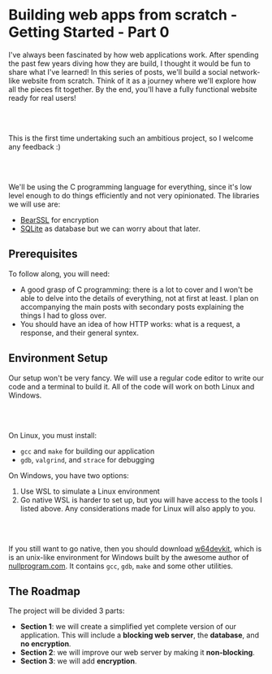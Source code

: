 # Building web apps from scratch - Getting Started - Part 0

I've always been fascinated by how web applications work. After spending the past few years diving how they are build, I thought it would be fun to share what I've learned! In this series of posts, we'll build a social network-like website from scratch. Think of it as a journey where we'll explore how all the pieces fit together. By the end, you'll have a fully functional website ready for real users!

<br/>
<br/>

This is the first time undertaking such an ambitious project, so I welcome any feedback :)

<br/>
<br/>

We'll be using the C programming language for everything, since it's low level enough to do things efficiently and not very opinionated. The libraries we will use are:
* [BearSSL](https://bearssl.org/) for encryption
* [SQLite](https://www.sqlite.org/) as database
but we can worry about that later.

## Prerequisites

To follow along, you will need:
* A good grasp of C programming: there is a lot to cover and I won't be able to delve into the details of everything, not at first at least. I plan on accompanying the main posts with secondary posts explaining the things I had to gloss over.
* You should have an idea of how HTTP works: what is a request, a response, and their general syntex.

## Environment Setup

Our setup won't be very fancy. We will use a regular code editor to write our code and a terminal to build it. All of the code will work on both Linux and Windows.

<br/>
<br/>

On Linux, you must install:
* `gcc` and `make` for building our application
* `gdb`, `valgrind`, and `strace` for debugging

On Windows, you have two options:
1. Use WSL to simulate a Linux environment
1. Go native
WSL is harder to set up, but you will have access to the tools I listed above. Any considerations made for Linux will also apply to you.

<br/>
<br/>

If you still want to go native, then you should download [w64devkit](https://github.com/skeeto/w64devkit), which is is an unix-like environment for Windows built by the awesome author of [nullprogram.com](https://nullprogram.com/). It contains `gcc`, `gdb`, `make` and some other utilities.

## The Roadmap

The project will be divided 3 parts:
* **Section 1**: we will create a simplified yet complete version of our application. This will include a **blocking web server**, the **database**, and **no encryption**.
* **Section 2**: we will improve our web server by making it **non-blocking**.
* **Section 3**: we will add **encryption**.